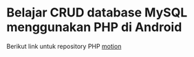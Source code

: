# Belajar CRUD database MySQL menggunakan PHP di Android
Berikut link untuk repository PHP [motion](https://github.com/naufalrzld/motion)
